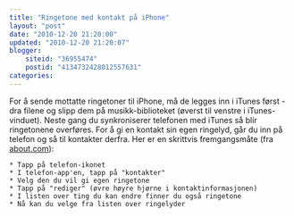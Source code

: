```yaml
---
title: "Ringetone med kontakt på iPhone"
layout: "post"
date: "2010-12-20 21:20:00"
updated: "2010-12-20 21:20:07"
blogger:
    siteid: "36955474"
    postid: "4134732428012557631"
categories: 
---
```


For å sende mottatte ringetoner til iPhone, må de legges inn i iTunes først - dra filene og slipp dem på musikk-biblioteket (øverst til venstre i iTunes-vinduet). Neste gang du synkroniserer telefonen med iTunes så blir ringetonene overføres.
For å gi en kontakt sin egen ringelyd, går du inn på telefon og så til kontakter derfra. Her er en skrittvis fremgangsmåte (fra <a href="http://ipod.about.com/od/phonefeatures/ht/ringtone-person.htm">about.com</a>):

	* Tapp på telefon-ikonet
	* I telefon-app'en, tapp på "kontakter"
	* Velg den du vil gi egen ringetone
	* Tapp på "rediger" (øvre høyre hjørne i kontaktinformasjonen)
	* I listen over ting du kan endre finner du også ringetone
	* Nå kan du velge fra listen over ringelyder
